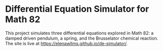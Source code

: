 # Differential Equation Simulator for Math 82

This project simulates three differential equations explored in Math 82: a damped driven pendulum, a spring, and the Brusselator chemical reaction. The site is live at https://elenawllms.github.io/de-simulator/.
